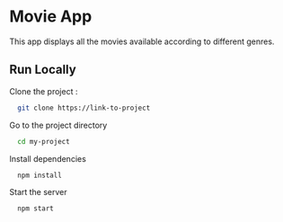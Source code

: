 
# Movie App

 This app displays all the movies available according to different genres.

## Run Locally

Clone the project :

```bash
  git clone https://link-to-project
```

Go to the project directory 

```bash
  cd my-project
```

Install dependencies 

```bash
  npm install
```

Start the server

```bash
  npm start
```

  